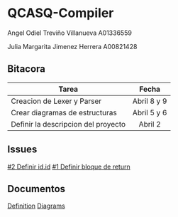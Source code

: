 # QCASQ-Compiler

Angel Odiel Treviño Villanueva A01336559

Julia Margarita Jimenez Herrera A00821428

## Bitacora
| Tarea                               |   Fecha     |
|-------------------------------------|:-----------:|
| Creacion de Lexer y Parser          | Abril 8 y 9 |
| Crear diagramas de estructuras      | Abril 5 y 6 |
| Definir la descripcion del proyecto | Abril 2     |

## Issues
[#2 Definir id.id](https://github.com/angeltrevinov/QCASQ-Compiler/issues/2)
[#1 Definir bloque de return](https://github.com/angeltrevinov/QCASQ-Compiler/issues/1)

## Documentos
[Definition](https://www.notion.so/Descripci-n-del-proyecto-c1dfad14ee7949d486b7adef5adeff98)
[Diagrams](https://lucid.app/lucidchart/invitations/accept/ceed37c7-75ad-4741-bd13-869e665169f7?viewport_loc=-11%2C-11%2C2219%2C1108%2C0_0)